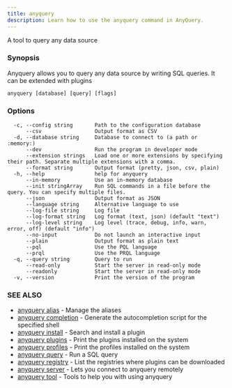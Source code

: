 ```yaml
---
title: anyquery
description: Learn how to use the anyquery command in AnyQuery.
---
```


A tool to query any data source

### Synopsis

Anyquery allows you to query any data source
by writing SQL queries. It can be extended with plugins

```
anyquery [database] [query] [flags]
```

### Options

```
  -c, --config string       Path to the configuration database
      --csv                 Output format as CSV
  -d, --database string     Database to connect to (a path or :memory:)
      --dev                 Run the program in developer mode
      --extension strings   Load one or more extensions by specifying their path. Separate multiple extensions with a comma.
      --format string       Output format (pretty, json, csv, plain)
  -h, --help                help for anyquery
      --in-memory           Use an in-memory database
      --init stringArray    Run SQL commands in a file before the query. You can specify multiple files.
      --json                Output format as JSON
      --language string     Alternative language to use
      --log-file string     Log file
      --log-format string   Log format (text, json) (default "text")
      --log-level string    Log level (trace, debug, info, warn, error, off) (default "info")
      --no-input            Do not launch an interactive input
      --plain               Output format as plain text
      --pql                 Use the PQL language
      --prql                Use the PRQL language
  -q, --query string        Query to run
      --read-only           Start the server in read-only mode
      --readonly            Start the server in read-only mode
  -v, --version             Print the version of the program
```

### SEE ALSO

* [anyquery alias](../anyquery_alias)	 - Manage the aliases
* [anyquery completion](../anyquery_completion)	 - Generate the autocompletion script for the specified shell
* [anyquery install](../anyquery_install)	 - Search and install a plugin
* [anyquery plugins](../anyquery_plugins)	 - Print the plugins installed on the system
* [anyquery profiles](../anyquery_profiles)	 - Print the profiles installed on the system
* [anyquery query](../anyquery_query)	 - Run a SQL query
* [anyquery registry](../anyquery_registry)	 - List the registries where plugins can be downloaded
* [anyquery server](../anyquery_server)	 - Lets you connect to anyquery remotely
* [anyquery tool](../anyquery_tool)	 - Tools to help you with using anyquery

